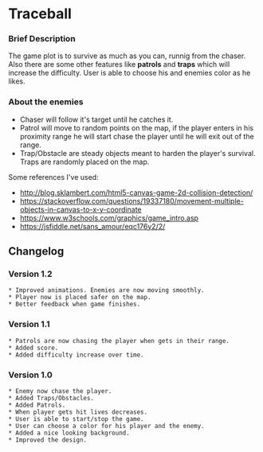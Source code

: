 # Traceball

### Brief Description

The game plot is to survive as much as you can, runnig from the chaser. 
Also there are some other features like **patrols** and **traps** which will increase the difficulty.
User is able to choose his and enemies color as he likes.

### About the enemies
 * Chaser will follow it's target until he catches it.
 * Patrol will move to random points on the map, if the player enters in his proximity range he will start chase the player until he will exit out of the range.
 * Trap/Obstacle are steady objects meant to harden the player's survival. Traps are randomly placed on the map.

Some references I've used:
 * http://blog.sklambert.com/html5-canvas-game-2d-collision-detection/
 * https://stackoverflow.com/questions/19337180/movement-multiple-objects-in-canvas-to-x-y-coordinate
 * https://www.w3schools.com/graphics/game_intro.asp
 * https://jsfiddle.net/sans_amour/eqc176y2/2/

## Changelog

### Version 1.2
    * Improved animations. Enemies are now moving smoothly.
    * Player now is placed safer on the map.
    * Better feedback when game finishes.

### Version 1.1
    * Patrols are now chasing the player when gets in their range.
    * Added score.
    * Added difficulty increase over time.
### Version 1.0
    * Enemy now chase the player.
    * Added Traps/Obstacles.
    * Added Patrols.
    * When player gets hit lives decreases.
    * User is able to start/stop the game.
    * User can choose a color for his player and the enemy.
    * Added a nice looking background.
    * Improved the design.
